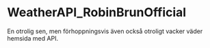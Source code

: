 # WeatherAPI_RobinBrunOfficial
En otrolig sen, men förhoppningsvis även också otroligt vacker väder hemsida med API. 
